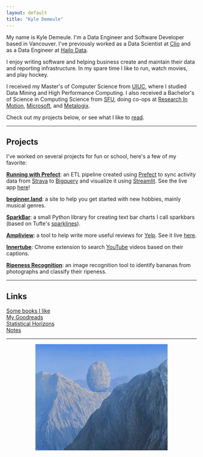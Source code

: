 ```yaml
---
layout: default
title: "Kyle Demeule"
---
```


My name is Kyle Demeule. I'm a Data Engineer and Software Developer based in Vancouver. I've previously worked as a Data Scientist at [Clio](https://www.clio.com) and as a Data Engineer at [Hailo Data](https://hailodata.com/).

I enjoy writing software and helping business create and maintain their data and reporting infrastructure. In my spare time I like to run, watch movies, and play hockey.

I received my Master's of Computer Science from [UIUC](https://illinois.edu/), where I studied Data Mining and High Performance Computing. I also received a Bachelor's of Science in Computing Science from [SFU](https://www.sfu.ca/), doing co-ops at [Research In Motion](https://www.researchinmotion.com/), [Microsoft](https://www.microsoft.com/), and [Metalogix](https://www.quest.com/metalogix/).

Check out my projects below, or see what I like to [read](./books).

---

## Projects

I've worked on several projects for fun or school, here's a few of my favorite:

**[Running with Prefect](https://github.com/kyledemeule/running-with-prefect)**: an ETL pipeline created using [Prefect](https://www.prefect.io/) to sync activity data from [Strava](https://www.strava.com/) to [Bigquery](https://cloud.google.com/bigquery) and visualize it using [Streamlit](https://streamlit.io/). See the live app [here](https://running-with-prefect.streamlit.app/)!

**[beginner.land](https://beginner.land)**: a site to help you get started with new hobbies, mainly musical genres.

**[SparkBar](https://github.com/kyledemeule/sparkbar)**: a small Python library for creating text bar charts I call sparkbars (based on Tufte's [sparklines](https://www.edwardtufte.com/bboard/q-and-a-fetch-msg?msg_id=0001OR&topic)).

**[Ampliview](https://github.com/kyledemeule/ampliview)**: a tool to help write more useful reviews for [Yelp](https://www.yelp.com/). See it live [here](https://ampliview.herokuapp.com/).

**[Innertube](https://github.com/kyledemeule/innertube)**: Chrome extension to search [YouTube](https://www.youtube.com/) videos based on their captions.

**[Ripeness Recognition](https://github.com/kyledemeule/cmpt-726-ripeness-recognition)**: an image recognition tool to identify bananas from photographs and classify their ripeness.

---

## Links

[Some books I like](./books)  
[My Goodreads](https://www.goodreads.com/user/show/134975324-kyle)  
[Statistical Horizons](https://statisticalhorizons.com/)  
[Notes](/notes)

---

<p align="center"><img style="width:350px;" src="/assets/img/logo.jpg" /></p>